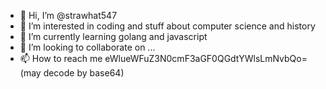 - 👋 Hi, I’m @strawhat547
- 👀 I’m interested in coding and stuff about computer science and history
- 🌱 I’m currently learning golang and javascript
- 💞️ I’m looking to collaborate on ...
- 📫 How to reach me eWlueWFuZ3N0cmF3aGF0QGdtYWlsLmNvbQo=(may decode by base64)

<!---
strawhat547/strawhat547 is a ✨ special ✨ repository because its `README.md` (this file) appears on your GitHub profile.
You can click the Preview link to take a look at your changes.
--->
